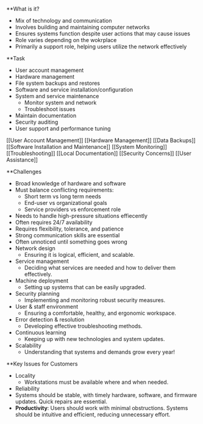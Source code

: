 **What is it?
- Mix of technology and communication
- Involves building and maintaining computer networks
- Ensures systems function despite user actions that may cause issues
- Role varies depending on the wokrplace
- Primarily a support role, helping users utilize the network effectively 

**Task
- User account management
- Hardware management
- File system backups and restores
- Software and service installation/configuration
- System and service maintenance
	- Monitor system and network
	- Troubleshoot issues
- Maintain documentation
- Security auditing
- User support and performance tuning

[[User Account Management]]
[[Hardware Management]]
[[Data Backups]]
[[Software Installation and Maintenance]]
[[System Monitoring]]
[[Troubleshooting]]
[[Local Documentation]]
[[Security Concerns]]
[[User Assistance]]

**Challenges
- Broad knowledge of hardware and software
- Must balance conflicting requirements:
	- Short term vs long term needs
	- End-user vs organizational goals
	- Service providers vs enforcement role
- Needs to handle high-pressure situations effiecently
- Often requires 24/7 availability
- Requires flexibility, tolerance, and patience
- Strong communication skills are essential
- Often unnoticed until something goes wrong
- Network design 
	- Ensuring it is logical, efficient, and scalable.
- Service management
	- Deciding what services are needed and how to deliver them effectively.
- Machine deployment
	- Setting up systems that can be easily upgraded.
- Security planning 
	- Implementing and monitoring robust security measures.
- User & staff environment
	- Ensuring a comfortable, healthy, and ergonomic workspace.
- Error detection & resolution
	- Developing effective troubleshooting methods.
- Continuous learning
	- Keeping up with new technologies and system updates.
- Scalability
	- Understanding that systems and demands grow every year!

**Key Issues for Customers
- Locality
	- Workstations must be available where and when needed.
- Reliability 
- Systems should be stable, with timely hardware, software, and firmware updates. Quick repairs are essential.
- **Productivity**: Users should work with minimal obstructions. Systems should be intuitive and efficient, reducing unnecessary effort.